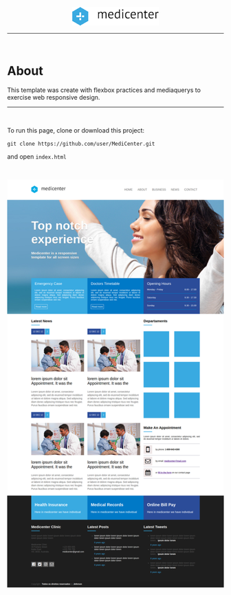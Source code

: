 <p align="center">
  <img src="./assets/images/logo.png"/>
</p>

***
<br>

# About

This template was create with flexbox practices and mediaquerys to exercise web responsive design.

***
<br>

To run this page, clone or download this project: 

<pre><code>git clone https://github.com/user/MediCenter.git</code></pre>

and open `index.html`

<br>

![Template](/assets/images/screen.png "Philadelphia's Magic Gardens")
